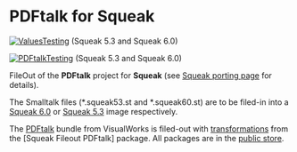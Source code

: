 # PDFtalk for Squeak

[![ValuesTesting](https://github.com/PortingPDFtalk/SqueakPDFtalk/actions/workflows/ValuesTesting.Squeak.yml/badge.svg)](https://github.com/PortingPDFtalk/SqueakValues/actions/workflows/ValuesTesting.Squeak.yml) (Squeak 5.3 and Squeak 6.0)

[![PDFtalkTesting](https://github.com/PortingPDFtalk/SqueakPDFtalk/actions/workflows/PDftalkTesting.Squeak.yml/badge.svg)](https://github.com/PortingPDFtalk/SqueakValues/actions/workflows/PDftalkTesting.Squeak.yml) (Squeak 5.3 and Squeak 6.0)

FileOut of the **PDFtalk** project for **Squeak** (see [Squeak porting page](https://wiki.pdftalk.de/doku.php?id=squeakport) for details).

The Smalltalk files (*.squeak53.st and *.squeak60.st) are to be filed-in into a [Squeak 6.0](https://squeak.org/downloads/) or [Squeak 5.3](https://squeak.org/downloads/) image respectively.

The [PDFtalk](https://wiki.pdftalk.de/doku.php?id=start) bundle from VisualWorks is filed-out with [transformations](https://wiki.pdftalk.de/doku.php?id=smalltalktransform) from the [Squeak Fileout PDFtalk] package. All packages are in the [public store](https://wiki.pdftalk.de/doku.php?id=storeaccess).
